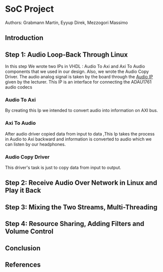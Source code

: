 # SoC Project

Authors: Grabmann Martin, Eyyup Direk, Mezzogori Massimo

## Introduction

## Step 1: Audio Loop-Back Through Linux

In this step We  wrote two IPs in VHDL : Audio To Axi and Axi To Audio components that we used in our design. Also, we wrote the Audio Copy Driver.
The audio analog signal is taken by the board through the [Audio IP][1] given by the lecturer. This IP is an interface for connecting the ADAU1761 audio codecs

### Audio To Axi
By creating this Ip we intended to convert  audio into information on AXI bus.
### Axi To Audio
After audio driver copied data from input to data ,This Ip takes the process in Audio to Axi backward and information is converted to audio which we can listen by our headphones.
### Audio Copy Driver
This driver's task is just to copy data from input  to output.

## Step 2: Receive Audio Over Network in Linux and Play it Back

## Step 3: Mixing the Two Streams, Multi-Threading

## Step 4: Resource Sharing, Adding Filters and Volume Control

## Conclusion

## References

[1]: https://github.com/ems-kl/zedboard_audio "Audio IP"
